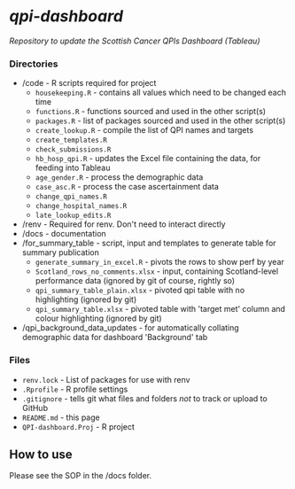 # *qpi-dashboard*
*Repository to update the Scottish Cancer QPIs Dashboard (Tableau)*

### Directories
  * /code - R scripts required for project
    + `housekeeping.R` - contains all values which need to be changed each time
    + `functions.R` - functions sourced and used in the other script(s)
    + `packages.R` - list of packages sourced and used in the other script(s) 
    + `create_lookup.R` - compile the list of QPI names and targets
    + `create_templates.R` 
    + `check_submissions.R` 
    + `hb_hosp_qpi.R` - updates the Excel file containing the data, for feeding into Tableau
    + `age_gender.R` - process the demographic data
    + `case_asc.R` - process the case ascertainment data
    + `change_qpi_names.R`
    + `change_hospital_names.R`
    + `late_lookup_edits.R`
  * /renv - Required for renv. Don't need to interact directly 
  * /docs - documentation
  * /for_summary_table - script, input and templates to generate table for summary publication
    + `generate_summary_in_excel.R` - pivots the rows to show perf by year
    + `Scotland_rows_no_comments.xlsx` - input, containing Scotland-level performance data (ignored by git of course, rightly so)
    + `qpi_summary_table_plain.xlsx` - pivoted qpi table with no highlighting (ignored by git)
    + `qpi_summary_table.xlsx` - pivoted table with 'target met' column and colour highlighting (ignored by git)
  * /qpi_background_data_updates - for automatically collating demographic data for dashboard 'Background' tab

### Files
  * `renv.lock` - List of packages for use with renv
  * `.Rprofile` - R profile settings
  * `.gitignore` - tells git what files and folders *not* to track or upload to GitHub
  * `README.md` - this page
  * `QPI-dashboard.Proj` - R project
  
## How to use
Please see the SOP in the /docs folder. 
